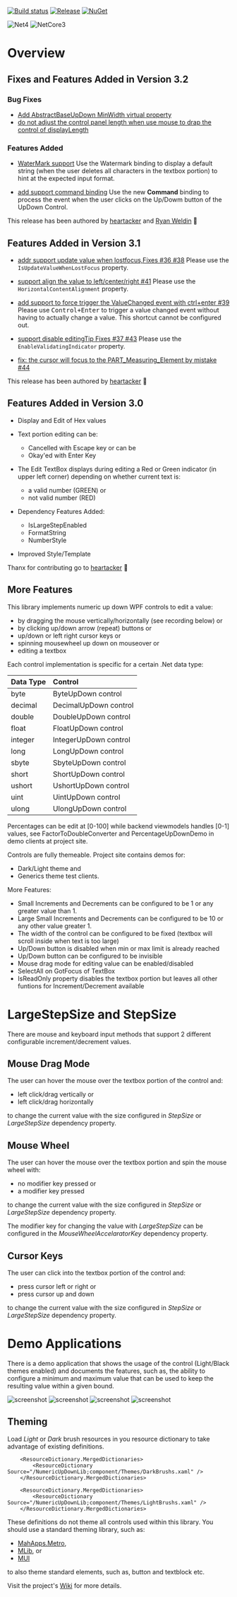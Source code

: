 <!--- [![Build status](https://img.shields.io/appveyor/ci/Dirkster99/NumericUpDownLib.svg)](https://ci.appveyor.com/project/Dirkster99/NumericUpDownLib) -->
[![Build status](https://ci.appveyor.com/api/projects/status/35rwxjk9700x4ovb?svg=true)](https://ci.appveyor.com/project/Dirkster99/numericupdownlib)
[![Release](https://img.shields.io/github/release/Dirkster99/NumericUpDownLib.svg)](https://github.com/Dirkster99/NumericUpDownLib/releases/latest)
[![NuGet](https://img.shields.io/nuget/dt/Dirkster.NumericUpDownLib.svg)](http://nuget.org/packages/Dirkster.NumericUpDownLib)

![Net4](https://badgen.net/badge/Framework/.Net&nbsp;4/blue) ![NetCore3](https://badgen.net/badge/Framework/NetCore&nbsp;3/blue)

# Overview

## Fixes and Features Added in Version 3.2

### Bug Fixes

- [Add AbstractBaseUpDown MinWidth virtual property](https://github.com/Dirkster99/NumericUpDownLib/pull/49)
- [do not adjust the control panel length when use mouse to drap the control of displayLength](https://github.com/Dirkster99/NumericUpDownLib/pull/48)

### Features Added

- [WaterMark support](https://github.com/Dirkster99/NumericUpDownLib/pull/47)
  Use the Watermark binding to display a default string (when the user deletes all characters in the textbox portion) to hint at the expected input format.

- [add support command binding](https://github.com/Dirkster99/NumericUpDownLib/pull/46)
  Use the new **Command** binding to process the event when the user clicks on the Up/Dowm button of the UpDown Control.

This release has been authored by [heartacker](https://github.com/heartacker) and [Ryan Weldin](https://github.com/rweldin) :pray:

## Features Added in Version 3.1

- [addr support update value when lostfocus,Fixes #36 #38](https://github.com/Dirkster99/NumericUpDownLib/pull/38)
  Please use the `IsUpdateValueWhenLostFocus` property.

- [support align the value to left/center/right #41](https://github.com/Dirkster99/NumericUpDownLib/pull/41)
  Please use the `HorizontalContentAlignment` property.

- [add support to force trigger the ValueChanged event with ctrl+enter #39](https://github.com/Dirkster99/NumericUpDownLib/pull/39)
  Please use <kbd>Control+Enter</kbd> to trigger a value changed event without having to actually change a value.
  This shortcut cannot be configured out.

- [support disable editingTip Fixes #37 #43](https://github.com/Dirkster99/NumericUpDownLib/pull/43)
  Please use the `EnableValidatingIndicator` property.

- [fix: the cursor will focus to the PART_Measuring_Element by mistake #44](https://github.com/Dirkster99/NumericUpDownLib/pull/44)

This release has been authored by [heartacker](https://github.com/heartacker) :pray:

## Features Added in Version 3.0

- Display and Edit of Hex values
- Text portion editing can be: 
  - Cancelled with Escape key or can be  
  - Okay'ed with Enter Key

- The Edit TextBox displays during editing a Red or Green indicator (in upper left corner) depending on whether current text is: 
  - a valid number (GREEN) or  
  - not valid number (RED)

- Dependency Features Added:  
  - IsLargeStepEnabled
  - FormatString
  - NumberStyle

- Improved Style/Template

Thanx for contributing go to [heartacker](https://github.com/heartacker) :pray:

## More Features

This library implements numeric up down WPF controls to edit a value:
- by dragging the mouse vertically/horizontally (see recording below) or
- by clicking up/down arrow (repeat) buttons or
- up/down or left right cursor keys or
- spinning mousewheel up down on mouseover or
- editing a textbox

Each control implementation is specific for a certain .Net data type:

| Data Type | Control              |
| :---      | :---                 |
| byte      | ByteUpDown    control|
| decimal   | DecimalUpDown control|
| double    | DoubleUpDown  control|
| float     | FloatUpDown   control|
| integer   | IntegerUpDown control|
| long      | LongUpDown    control|
| sbyte     | SbyteUpDown   control|
| short     | ShortUpDown   control|
| ushort    | UshortUpDown  control|
| uint      | UintUpDown    control|
| ulong     | UlongUpDown   control|

Percentages can be edit at [0-100] while backend viewmodels handles [0-1] values,
see FactorToDoubleConverter and PercentageUpDownDemo in demo clients at project site.

Controls are fully themeable. Project site contains demos for:
- Dark/Light theme and
- Generics theme
test clients.

More Features:
- Small Increments and Decrements can be configured to be 1 or any greater value than 1.
- Large Small Increments and Decrements can be configured to be 10 or any other value greater 1.
- The width of the control can be configured to be fixed (textbox will scroll inside when text is too large)
- Up/Down button is disabled when min or max limit is already reached
- Up/Down button can be configured to be invisible
- Mouse drag mode for editing value can be enabled/disabled
- SelectAll on GotFocus of TextBox
- IsReadOnly property disables the textbox portion but leaves all other funtions for Increment/Decrement available

# LargeStepSize and StepSize
There are mouse and keyboard input methods that support 2 different configurable increment/decrement values.

## Mouse Drag Mode

The user can hover the mouse over the textbox portion of the control and:
- left click/drag vertically or
- left click/drag horizontally

to change the current value with the size configured in *StepSize* or *LargeStepSize* dependency property.

## Mouse Wheel

The user can hover the mouse over the textbox portion and spin the mouse wheel with:
- no modifier key pressed or
- a modifier key pressed

to change the current value with the size configured in *StepSize* or *LargeStepSize* dependency property.

The modifier key for changing the value with *LargeStepSize* can be configured in the
*MouseWheelAccelaratorKey* dependency property.

## Cursor Keys

The user can click into the textbox portion of the control and:
- press cursor left or right or
- press cursor up and down

to change the current value with the size configured in *StepSize* or *LargeStepSize* dependency property.

# Demo Applications

There is a demo application that shows the usage of the control (Light/Black themes enabled) and documents the features,
such as, the ability to configure a minimum and maximum value that can be used to keep the resulting
value within a given bound.

![screenshot](https://raw.githubusercontent.com/Dirkster99/Docu/master/numericupdown/V2_2/MouseDrag.gif)
![screenshot](https://raw.githubusercontent.com/Dirkster99/Docu/master/numericupdown/02_00/DarkByteDemo.png)
![screenshot](https://raw.githubusercontent.com/Dirkster99/Docu/master/numericupdown/02_00/LightIntegerDemo.png)
![screenshot](https://raw.githubusercontent.com/Dirkster99/Docu/master/numericupdown/02_00/PercentageDemo.png)

## Theming

Load *Light* or *Dark* brush resources in you resource dictionary to take advantage of existing definitions.

```XAML
    <ResourceDictionary.MergedDictionaries>
        <ResourceDictionary Source="/NumericUpDownLib;component/Themes/DarkBrushs.xaml" />
    </ResourceDictionary.MergedDictionaries>
```

```XAML
    <ResourceDictionary.MergedDictionaries>
        <ResourceDictionary Source="/NumericUpDownLib;component/Themes/LightBrushs.xaml" />
    </ResourceDictionary.MergedDictionaries>
```

These definitions do not theme all controls used within this library. You should use a standard theming library, such as:
- [MahApps.Metro](https://github.com/MahApps/MahApps.Metro),
- [MLib](https://github.com/Dirkster99/MLib), or
- [MUI](https://github.com/firstfloorsoftware/mui)

to also theme standard elements, such as, button and textblock etc.

Visit the project's [Wiki](https://github.com/Dirkster99/NumericUpDownLib/wiki) for more details.
